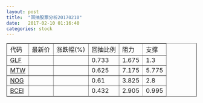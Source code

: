 ```yaml
---
layout: post
title:  "回抽股票分析20170210"
date:   2017-02-10 01:16:40
categories: stock
---
```

<script type="text/javascript">
var stockList = []
stockList.push('gb_glf');
stockList.push('gb_mtw');
stockList.push('gb_nog');
stockList.push('gb_bcei');
</script>
<table border="1">
 <tr>
 <td>代码</td>
 <td>最新价</td>
 <td>涨跌幅(%)</td>
 <td>回抽比例</td>
 <td>阻力</td>
 <td>支撑</td>
</tr>
  <tr id="glf">
  <td><a href="http://stock.finance.sina.com.cn/usstock/quotes/GLF.html" target="_blank">GLF</a></td><td></td><td></td><td>0.733</td><td>1.675</td><td>1.3</td></tr>
  <tr id="mtw">
  <td><a href="http://stock.finance.sina.com.cn/usstock/quotes/MTW.html" target="_blank">MTW</a></td><td></td><td></td><td>0.625</td><td>7.175</td><td>5.775</td></tr>
  <tr id="nog">
  <td><a href="http://stock.finance.sina.com.cn/usstock/quotes/NOG.html" target="_blank">NOG</a></td><td></td><td></td><td>0.61</td><td>3.825</td><td>2.8</td></tr>
  <tr id="bcei">
  <td><a href="http://stock.finance.sina.com.cn/usstock/quotes/BCEI.html" target="_blank">BCEI</a></td><td></td><td></td><td>0.432</td><td>2.905</td><td>0.995</td></tr>
</table>
